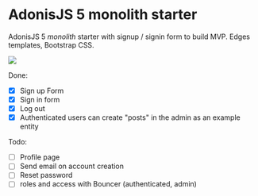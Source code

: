 # AdonisJS 5 monolith starter

AdonisJS 5 _monolith_ starter with signup / signin form to build MVP. Edges templates, Bootstrap CSS.

<img src="https://github.com/yann-yinn/adonis-starter/blob/main/screen.png"/>

Done:

- [x] Sign up Form
- [x] Sign in form
- [x] Log out
- [x] Authenticated users can create "posts" in the admin as an example entity

Todo:

- [ ] Profile page
- [ ] Send email on account creation
- [ ] Reset password
- [ ] roles and access with Bouncer (authenticated, admin)
